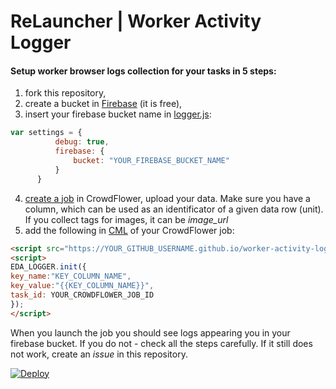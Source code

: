 # ReLauncher | Worker Activity Logger

#### Setup worker browser logs collection for your tasks in 5 steps:

1. fork this repository,
2. create a bucket in [Firebase](https://www.firebase.com/) (it is free),
3. insert your firebase bucket name in [logger.js](https://github.com/ReLauncher/worker-activity-logger/blob/gh-pages/logger.js#L17):

  ```javascript
  var settings = {
            debug: true,
            firebase: {
                bucket: "YOUR_FIREBASE_BUCKET_NAME"
            }
        }
  ```
4. [create a job](https://success.crowdflower.com/hc/en-us/articles/204056975-Getting-Started-on-CrowdFlower-An-Overview-to-Building-a-Job) in CrowdFlower, upload your data. Make sure you have a column, which can be used as an identificator of a given data row (unit). If you collect tags for images, it can be *image_url*
5. add the following in [CML](https://success.crowdflower.com/hc/en-us/articles/202817989-CML-CrowdFlower-Markup-Language-Overview) of your CrowdFlower job: 

  ```html
  <script src="https://YOUR_GITHUB_USERNAME.github.io/worker-activity-logger/logger.js"></script>
  <script>
  EDA_LOGGER.init({
  key_name:"KEY_COLUMN_NAME",
  key_value:"{{KEY_COLUMN_NAME}}",
  task_id: YOUR_CROWDFLOWER_JOB_ID
  });
  </script>
  ```

When you launch the job you should see logs appearing you in your firebase bucket. If you do not - check all the steps carefully. If it still does not work, create an *issue* in this repository.

[![Deploy](https://www.herokucdn.com/deploy/button.png)](https://heroku.com/deploy)
